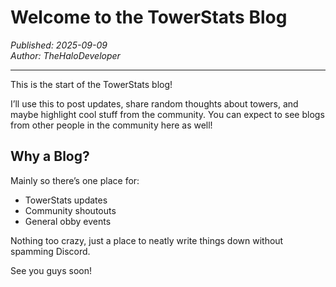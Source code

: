 # Welcome to the TowerStats Blog

*Published: 2025-09-09*  
*Author: TheHaloDeveloper*

---

This is the start of the TowerStats blog!

I’ll use this to post updates, share random thoughts about towers, and maybe highlight cool stuff from the community. You can expect to see blogs from other people in the community here as well!

## Why a Blog?
Mainly so there’s one place for:
- TowerStats updates
- Community shoutouts
- General obby events

Nothing too crazy, just a place to neatly write things down without spamming Discord.

See you guys soon!